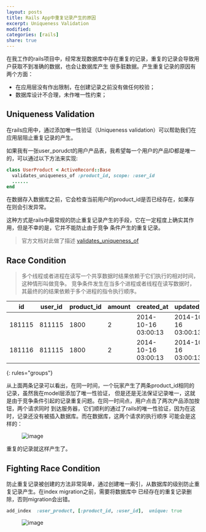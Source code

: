 ```yaml
---
layout: posts
title: Rails App中重复记录产生的原因
excerpt: Uniqueness Validation
modified:
categories: [rails]
share: true
---
```


在我工作的rails项目中，经常发现数据库中存在重复的记录，重复的记录会导致用户获取不到准确的数据，也会让数据库产生
很多脏数据。产生重复记录的原因有两个方面：

* 在应用层没有作出限制，在创建记录之前没有做任何校验；
* 数据库设计不合理，未作唯一性约束；

## Uniqueness Validation

在rails应用中，通过添加唯一性验证（Uniqueness validation）可以帮助我们在应用层阻止重复记录的产生。

如果我有一张user_porudct的用户产品表，我希望每一个用户的产品ID都是唯一的，可以通过以下方法来实现:

```ruby
class UserProduct < ActiveRecord::Base
  validates_uniqueness_of :product_id, scope: :user_id
  ......
end
```

在数据存入数据库之前，它会检查当前用户的product_id是否已经存在，如果存在则会引发异常。

这种方式是rails中最常规的防止重复记录产生的手段，它在一定程度上确实其作用，但是不幸的是，它并不能防止由于竞争
条件产生的重复记录。

> 官方文档对此做了描述 [validates_uniqueness_of](http://api.rubyonrails.org/classes/ActiveRecord/Validations/ClassMethods.html#method-i-validates_uniqueness_of)

## Race Condition

> 多个线程或者进程在读写一个共享数据时结果依赖于它们执行的相对时间，这种情形叫做竞争。
竞争条件发生在当多个进程或者线程在读写数据时，其最终的的结果依赖于多个进程的指令执行顺序。

| id     | user_id | product_id | amount | created_at        | updated_at         |
|--------|---------|------------|--------|-------------------|--------------------|
|181115  |811115   |1800        |2       |2014-10-16 03:00:13|2014-10-16 03:00:13 |
|181116  |811115   |1800        |2       |2014-10-16 03:00:13|2014-10-16 03:00:13 |
{: rules="groups"}

从上面两条记录可以看出，在同一时间，一个玩家产生了两条product_id相同的记录，虽然我在model层添加了唯一性验证，
但是还是无法保证记录唯一，这就是由于竞争条件引起的记录重复问题。在同一时间点，用户点击了两次产品添加按钮，两个请求同时
到达服务器，它们顺利的通过了rails的唯一性验证，因为在这时，记录还没有被插入数据库。而在数据库，这两个请求的执行顺序
可能会是这样的：

<figure>
  <img src="/images/duplicate_01.png" alt="image">
</figure>

重复的记录就这样产生了。

## Fighting Race Condition

防止重复记录被创建的方法非常简单，通过创建唯一索引，从数据库的级别防止重复记录产生。在index migration之前，需要将数据库中
已经存在的重复记录删除，否则migration会出错。

```ruby
add_index  :user_product, [:product_id, :user_id],  unique: true
```

<figure>
  <img src="/images/duplicate_02.png" alt="image">
</figure>
